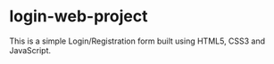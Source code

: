 # login-web-project
This is a simple Login/Registration form built using HTML5, CSS3 and JavaScript. 
